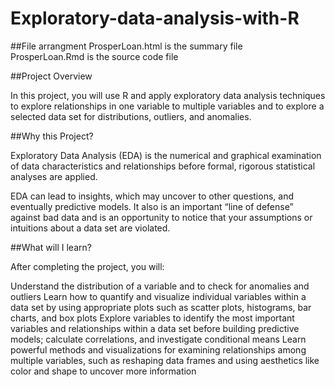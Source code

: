 # Exploratory-data-analysis-with-R

##File arrangment
ProsperLoan.html is the summary file <br>
ProsperLoan.Rmd is the source code file

##Project Overview

In this project, you will use R and apply exploratory data analysis techniques to explore relationships in one variable to multiple variables and to explore a selected data set for distributions, outliers, and anomalies.

##Why this Project?

Exploratory Data Analysis (EDA) is the numerical and graphical examination of data characteristics and relationships before formal, rigorous statistical analyses are applied.

EDA can lead to insights, which may uncover to other questions, and eventually predictive models. It also is an important “line of defense” against bad data and is an opportunity to notice that your assumptions or intuitions about a data set are violated.

##What will I learn?

After completing the project, you will:

Understand the distribution of a variable and to check for anomalies and outliers
Learn how to quantify and visualize individual variables within a data set by using appropriate plots such as scatter plots, histograms, bar charts, and box plots
Explore variables to identify the most important variables and relationships within a data set before building predictive models; calculate correlations, and investigate conditional means
Learn powerful methods and visualizations for examining relationships among multiple variables, such as reshaping data frames and using aesthetics like color and shape to uncover more information
